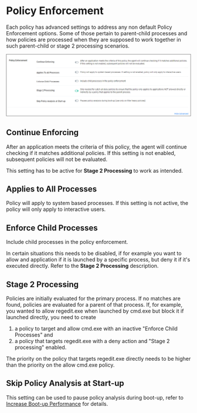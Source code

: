 [title]: # (Policy Enforcement)
[tags]: # (stage 2 processing)
[priority]: # (6)
# Policy Enforcement

Each policy has advanced settings to address any non default Policy Enforcement options. Some of those pertain to parent-child processes and how policies are processed when they are supposed to work together in such parent-child or stage 2 processing scenarios.

![policy enforcement](images/policy-enforcement.png "Policy Enforcement options under Advanced on each application policy")

## Continue Enforcing

After an application meets the criteria of this policy, the agent will continue checking if it matches additional policies. If this setting is not enabled, subsequent policies will not be evaluated.

This setting has to be active for __Stage 2 Processing__ to work as intended.

## Applies to All Processes

Policy will apply to system based processes. If this setting is not active, the policy will only apply to interactive users.

## Enforce Child Processes

Include child processes in the policy enforcement.

In certain situations this needs to be disabled, if for example you want to allow and application if it is launched by a specific process, but deny it if it's executed directly. Refer to the __Stage 2 Processing__ description.

## Stage 2 Processing

Policies are initially evaluated for the primary process. If no matches are found, policies are evaluated for a parent of that process. If, for example, you wanted to allow regedit.exe when launched by cmd.exe but block it if launched directly, you need to create

1. a policy to target and allow cmd.exe with an inactive "Enforce Child Processes" and
1. a policy that targets regedit.exe with a deny action and "Stage 2 processing" enabled.

The priority on the policy that targets regedit.exe directly needs to be higher than the priority on the allow cmd.exe policy.

## Skip Policy Analysis at Start-up

This setting can be used to pause policy analysis during boot-up, refer to [Increase Boot-up Performance](../../../troubleshooting/performance/boot-up.md) for details.
